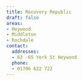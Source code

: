 ```yaml
---
title: Recovery Republic
draft: false
areas:
- Heywood
- Middleton
- Rochdale
contact:
  addresses:
  - 63 -65 York St Heywood
  phone:
  - 01706 622 722
---
```


